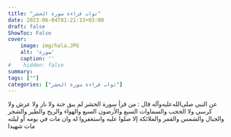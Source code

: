 ```yaml
---
title: "ثواب قراءة سورة الحشر"
date: 2023-06-04T01:21:13+03:00
draft: false
ShowToc: False
cover:
    image: img/hala.JPG
    alt: 'صورة'
    caption: ''
#    hidden: false
summary: 
tags: [""]
categories: ["ثواب قراءة سورة الحشر"]
---
```

عن النبي صلى‌الله‌عليه‌وآله قال : من قرأ سورة 
الحشر لم يبق جنة ولا نار ولا عرش ولا كرسي ولا الحجب والسماوات السبع
والأرضون السبع والهواء والريح والطير والشجر والجبال والشمس والقمر
والملائكة إلا صلوا عليه واستغفروا له وان مات في يومه أو ليلته مات شهيدا

